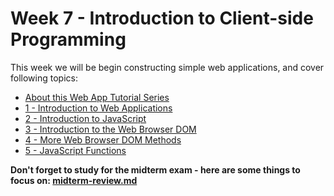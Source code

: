# Week 7 - Introduction to Client-side Programming

This week we will be begin constructing simple web applications, and cover following topics:

- [About this Web App Tutorial Series](../notes/web-apps-0.md)
- [1 - Introduction to Web Applications](../notes/web-apps-1.md)
- [2 - Introduction to JavaScript](../notes/web-apps-2.md)
- [3 - Introduction to the Web Browser DOM](../notes/web-apps-3.md)
- [4 - More Web Browser DOM Methods](../notes/web-apps-4.md)
- [5 - JavaScript Functions](../notes/web-apps-5.md)

**Don't forget to study for the midterm exam - here are some things to focus on: [midterm-review.md](../notes/midterm-review.md)**
